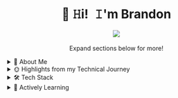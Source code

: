 <h1 align="center" title="Welcome to my GitHub profile!">👋 𝙷i! 𝙸'm Brandon</h1>


<p align="center">
    <a href="https://www.linkedin.com/in/brandon-abbott-22352597/" title="LinkedIn - Brandon Abbott"><img src="https://img.shields.io/badge/Brandon_Abbott-0072b1?style=flat&logo=LinkedIn&logoColor=white" /></a>
</p>

<p align="center"> Expand sections below for more!</p>

<details>
<summary>🚀 About Me</summary>
<p>
<img align="right" width="225" src="./assets/brandon_profile.JPG" alt="Brandon Abbott" />

<blockquote>

I am a software engineer based in Saint Paul, MN, with a passion for writing efficient code and fostering team success. With over a decade of professional experience since 2010, I specialize in designing robust architectures, implementing DevOps best practices, and continuously improving my skills. I have a strong commitment to writing high-quality code and collaborating with others to achieve optimal results.

Outside of work, I maintain a small homelab to practice and explore new technologies.  I've been using Ansible to manage my infrastructure via the repository [`home-playbooks`](https://github.com/pbabbott/home-playbooks).  Within this infra and among these hosted services, I have deployed custom web apps which are managed by the monorepo: [`home-web-apps`](https://github.com/pbabbott/home-web-apps). These experiences have not only improved my technical skills but also taught me valuable lessons in project management and system scalability.

When I'm not at the keyboard, I enjoy connecting with family, playing video games, and cooking. I moved back home to Seattle with my wife Marie in 2016 to be closer to my family and then to Saint Paul, MN, in 2023 to live closer to Marie's family after having two children. In my free time, I love playing factory-simulation games like Satisfactory, Factorio, & Dyson Sphere Program, which fuel my creativity and problem-solving skills. I also enjoy shooters like Call of Duty, Halo, & Battlefield, to stay connected with my hometown friends. Cooking Mexican and Korean cuisine is another passion of mine, as I find joy in sharing great food and connecting with others. At my groom's party just before my wedding, I cooked a Mexican feast for nearly 35 guests - a memorable experience that highlights my love for both cooking and bringing people together.

</blockquote>
</p>
</details>

<details>
<summary>🌞 Highlights from my Technical Journey</summary>

- **2001** - 7th grade computer class - I learned Visual Basic and ASP.NET to build an app to help my computer teacher track coffee sales for his students
- **2010** - Completed a summer internship at the University of Maine working with a super computer via "Research Experience for Undergraduates (REU)" put on by the US "National Science Foundation (NSF)"
- **2012** - Graduated from the University of Denver with my degree in Computer Science - I loved taking so many computer classes I wound up with double the credits required for the major.
- **2012** - Over a 3 year partnership with the CTO of [Dealer360](https://dlr360.com/) we built the company's flagship product: [Analytics](https://dlr360.com/products/analytics/) among other solutions.
- **2017** - Had a ton of fun with [High Seas Consulting](https://highseas.com/) building software and forming technical strategy across a series of projects.  
  - Case studies & cool projects I worked on: 
  - [Paragon](https://highseas.com/case-studies/paragon) | [DASH Operational Tool](https://highseas.com/case-studies/dash-operational-tool) | [DASH Marketing Tool](https://highseas.com/case-studies/dash-marketing) | [Terrane](https://highseas.com/case-studies/terrane)
- **2019** - Joined Starbucks a Senior Full Stack Web Engineer and started construction on a greenfield opportunity building an internally-facing web portal to streamline access to enterprise data following open-source philosophies.
- **2021** - Developed the back-end API and supporting Azure infrastructure to support a successful launch of the [Vaccine Locator](https://vaccinelocator.doh.wa.gov/) for the Washington State Department of Health.
  - This application helped over 3.2 million people in Washington find a vaccine in the height of COVID
  - Our infrastructure scaled to the demand of 200k searches/hour after Governor Inslee announced the launch of the tool [on the news](https://youtu.be/jcU-TSjKB5w?si=mlK_HOhKTpbYKDAZ)

</details>

<details>
<summary>🛠️ Tech Stack</summary>
<p>
These are the technologies I know really well and have used professionally:
</p>

| **Category** | **Technologies** |
| - | - |
**Frontend** | [![React](https://img.shields.io/static/v1?label=&message=React&color=61DAFB&logo=react&logoColor=FFFFFF)](https://reactjs.org/) [![Material UI](https://img.shields.io/badge/Material_UI-%23007fff?style=flat&logo=mui&logoColor=ffffff)](https://mui.com/material-ui/) [![Storybook](https://img.shields.io/badge/Storybook-F74581?style=flat&logo=storybook&logoColor=ffffff)](https://storybook.js.org/) [![HTML5](https://img.shields.io/badge/HTML5-fff?logo=HTML5)](https://developer.mozilla.org/en-US/docs/Glossary/HTML5) [![Bootstrap](https://img.shields.io/badge/Bootstrap-6D2BF1?logo=bootstrap)](https://getbootstrap.com/) [![Jquery](https://img.shields.io/badge/jQuery-0769AD?logo=jquery)](https://jquery.com/)
| **APIs & Services** | [![GraphQL](https://img.shields.io/badge/GraphQL-E535AB?logo=graphql)](https://graphql.org/) [![Express JS](https://img.shields.io/badge/Express_JS-8BBF3F?logo=express)](https://expressjs.com/) [![Swagger](https://img.shields.io/badge/Swagger-8BBF3F?logo=swagger)](https://swagger.io/) [![ASP.NET MVC](https://img.shields.io/badge/ASP.NET_MVC-9780e5?style=flat&logo=.net&logoColor=ffffff)](https://dotnet.microsoft.com/en-us/apps/aspnet/mvc) [![WCF](https://img.shields.io/badge/WCF-%239780e5?style=flat&logo=microsoft&logoColor=ffffff)](https://learn.microsoft.com/en-us/dotnet/framework/wcf/whats-wcf) 
**Languages** | [![TypeScript](https://img.shields.io/static/v1?label=&message=TypeScript&color=3178C6&logo=typescript&logoColor=FFFFFF)](https://www.typescriptlang.org/) [![JavaScript](https://img.shields.io/static/v1?label=&message=JavaScript&color=F7DF1E&logo=javascript&logoColor=FFFFFF)](https://www.javascript.com/) [![Node.js](https://img.shields.io/static/v1?label=&message=Node.js&color=339933&logo=nodedotjs&logoColor=FFFFFF)](https://nodejs.org/) [![C#](https://img.shields.io/badge/C%23-9780e5?style=flat&logo=.net&logoColor=ffffff)](https://dotnet.microsoft.com/en-us/languages/csharp) [![.NET Core](https://img.shields.io/badge/.NET_Core-9780e5?style=flat&logo=.net&logoColor=ffffff)](https://learn.microsoft.com/en-us/dotnet/core/introduction) <br /> [![Python](https://img.shields.io/badge/Python-3776AB?logo=python&logoColor=fff)](https://www.python.org/) [![C](https://img.shields.io/badge/C-3947AD?style=flat&logo=C&logoColor=ffffff)](https://en.wikipedia.org/wiki/C_(programming_language)) [![Java](https://img.shields.io/badge/Java-%233a75b0?style=flat&logo=oracle&logoColor=ffffff)](https://www.java.com) 
**Cloud** | [![Azure](https://img.shields.io/static/v1?label=&message=Azure&color=0078D4&logo=microsoftazure&logoColor=FFFFFF)](https://azure.microsoft.com/) [![Heroku](https://img.shields.io/static/v1?label=&message=Heroku&color=430098&logo=heroku&logoColor=FFFFFF)](https://heroku.com/)
**CI/CD Pipelines** | [![Azure DevOps](https://img.shields.io/badge/Azure_DevOps-0078D4?style=flat&logo=azuredevops&logoColor=ffffff)](https://azure.microsoft.com/en-us/products/devops) [![GitHub Actions](https://img.shields.io/badge/GitHub_Actions-000000?style=flat&logo=githubactions&logoColor=ffffff)](https://docs.github.com/en/actions) [![Jenkins](https://img.shields.io/badge/Jenkins-F7F7F7?logo=jenkins)](https://www.jenkins.io/) [![AppVeyor](https://img.shields.io/badge/AppVeyor-fff?logo=appveyor)](https://www.appveyor.com/) [![Bitbucket](https://img.shields.io/badge/Bitbucket-0052CC?logo=bitbucket&logoColor=fff)](https://bitbucket.org/) [![Drone](https://img.shields.io/badge/Drone-212121?logo=drone&logoColor=fff)](https://www.drone.io/)
**DevOps** | [![Docker](https://img.shields.io/static/v1?label=&message=Docker&color=2496ED&logo=docker&logoColor=FFFFFF)](https://docker.com/) [![Kubernetes](https://img.shields.io/badge/Kubernetes-326CE5?style=flat&logo=kubernetes&logoColor=ffffff)](https://kubernetes.io/) [![Helm](https://img.shields.io/badge/Helm-326CE5?style=flat&logo=helm&logoColor=ffffff)](https://helm.sh/) [![Ansible](https://img.shields.io/static/v1?label=&message=Ansible&color=EE0000&logo=ansible&logoColor=FFFFFF)](https://www.ansible.com/) [![GitHub](https://img.shields.io/badge/GitHub-000?style=flat&logo=github&logoColor=ffffff)](https://github.com) [![Git](https://img.shields.io/badge/git-F1F0E8?logo=git)](https://git-scm.com/)<br />[![Datadog](https://img.shields.io/badge/Datadog-612BA5?style=flat&logo=datadog&logoColor=ffffff)](https://www.datadoghq.com/) [![NX](https://img.shields.io/badge/NX-143055?logo=nx&logoColor=fff)](https://nx.dev/) [![Helmfile](https://img.shields.io/badge/Helmfile-326CE5?style=flat&logo=helm&logoColor=ffffff)](https://helmfile.readthedocs.io/en/latest/) [![Garden](https://img.shields.io/badge/garden.io-00C9B6?logo=kubernetes&logoColor=fff)](https://garden.io/) [![Kaniko](https://img.shields.io/badge/kaniko-FFA600?logo=kaniko&logoColor=fff)](https://github.com/GoogleContainerTools/kaniko)
**Testing** | [![Jest](https://img.shields.io/static/v1?label=&message=Jest&color=C21325&logo=jest&logoColor=FFFFFF)](https://jestjs.io/) [![Mocha](https://img.shields.io/badge/Mocha-896446?style=flat&logo=mocha&logoColor=ffffff)](https://mochajs.org/) [![Chai](https://img.shields.io/badge/Chai-F7EED9?style=flat&logo=chai&logoColor=A40802)](https://www.chaijs.com/) [![Sinon](https://img.shields.io/badge/Sinon-9ACC9E?style=flat&logo=nodedotjs&logoColor=ffffff)](https://sinonjs.org/) [![Sinon](https://img.shields.io/badge/NUnit-9780e5?style=flat&logo=dotnet&logoColor=ffffff)](https://nunit.org/) 
**Databases** | [![SQL Server](https://img.shields.io/badge/SQL_Server-fff?logo=microsoftsqlserver&logoColor=f00)](https://www.microsoft.com/en-us/sql-server) [![MySQL](https://img.shields.io/badge/MySQL-4479A1?logo=mysql&logoColor=F29221)](https://www.mysql.com/) [![MongoDB](https://img.shields.io/badge/MongoDB-47A248?logo=mongodb&logoColor=fff)](https://www.mongodb.com/)
**Misc** | [![Ubuntu](https://img.shields.io/badge/Ubuntu-D64613?style=flat&logo=ubuntu&logoColor=ffffff)](https://releases.ubuntu.com/) [![Linux](https://img.shields.io/static/v1?label=&message=Linux&color=FCC624&logo=linux&logoColor=FFFFFF)](https://www.linux.org/) [![Bash](https://img.shields.io/static/v1?label=&message=Bash&color=4EAA25&logo=gnubash&logoColor=FFFFFF)](https://www.gnu.org/software/bash/) [![Markdown](https://img.shields.io/static/v1?label=&message=Markdown&color=000000&logo=markdown&logoColor=FFFFFF)](https://en.wikipedia.org/wiki/Markdown)
**Editors** | [![VS Code](https://img.shields.io/static/v1?label=&message=VS%20Code&color=007ACC&logo=visualstudiocode&logoColor=FFFFFF)](https://code.visualstudio.com/)  [![Vim](https://img.shields.io/static/v1?label=&message=Vim&color=019733&logo=vim&logoColor=FFFFFF)](https://www.vim.org/) [![EclipseIDE](https://img.shields.io/badge/Eclipse_IDE-2C2255?logo=eclipseide&logoColor=fff)](https://www.mongodb.com/) [![Visual Studio](https://img.shields.io/badge/Visual_Studio-5C2D91?logo=visualstudio&logoColor=fff)](https://visualstudio.microsoft.com/) [![SSMS](https://img.shields.io/badge/SSMS-fff?logo=microsoftsqlserver&logoColor=f00)](https://learn.microsoft.com/en-us/sql/ssms/sql-server-management-studio-ssms?view=sql-server-ver16)
</details>

<details>
<summary>📓 Actively Learning</summary>

These are technologies that either I'm learning and practicing in my homelab or that I get a lot of exposure to at work.  I have not yet used these technologies professionally, but I am actively digging in to gain holistic understanding.

- [![Tailwind](https://img.shields.io/badge/Tailwind-06B6D4?logo=tailwindcss&logoColor=fff)](https://tailwindcss.com/)
- [![Turborepo](https://img.shields.io/badge/Turbo_Repo-EF4444?logo=turborepo&logoColor=fff)](https://turbo.build/)
- [![Prometheus](https://img.shields.io/badge/Prometheus-E6522C?logo=prometheus&logoColor=fff)](https://prometheus.io/) [![Grafana](https://img.shields.io/badge/Grafana-F46800?logo=grafana&logoColor=fff)](https://grafana.com/) [![Loki](https://img.shields.io/badge/Loki-F46800?logo=grafana&logoColor=fff)](https://grafana.com/oss/loki/)
- [![Cypress](https://img.shields.io/badge/Cypress-69D3A7?logo=cypress&logoColor=fff)](https://www.cypress.io/)
- [![MicroK8s](https://img.shields.io/badge/MicroK8s-EA5421?logo=kubernetes&logoColor=fff)](https://microk8s.io/) [![ArgoCD](https://img.shields.io/badge/ArgoCD-EF7B4D?logo=argo&logoColor=fff)](https://argo-cd.readthedocs.io/en/stable/) [![Kustomize](https://img.shields.io/badge/Kustomize-326CE5?logo=kubernetes&logoColor=fff)](https://kustomize.io/) [![Terraform](https://img.shields.io/badge/Terraform-844FBA?logo=terraform&logoColor=fff)](https://www.terraform.io/) [![Skaffold](https://img.shields.io/badge/Skaffold-2AA2D6?style=flat&logo=skaffold&logoColor=ffffff)](https://skaffold.dev/) 
- [![Airflow](https://img.shields.io/badge/Apache_Airflow-017CEE?logo=apacheairflow&logoColor=fff)](https://airflow.apache.org/)  [![Apache Spark](https://img.shields.io/badge/Apache_Spark-E25A1C?logo=apachespark&logoColor=fff)](https://spark.apache.org/) [![Databricks](https://img.shields.io/badge/Databricks-FF3621?logo=databricks&logoColor=fff)](https://www.databricks.com/)
</details>